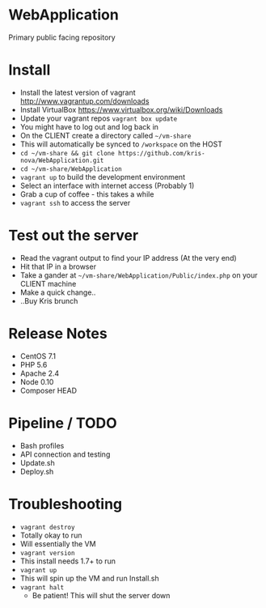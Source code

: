 # WebApplication
Primary public facing repository

Install
=====

 - Install the latest version of vagrant http://www.vagrantup.com/downloads
 - Install VirtualBox https://www.virtualbox.org/wiki/Downloads
 - Update your vagrant repos `vagrant box update`
 - You might have to log out and log back in
 - On the CLIENT create a directory called `~/vm-share` 
 - This will automatically be synced to `/workspace` on the HOST
 - `cd ~/vm-share && git clone https://github.com/kris-nova/WebApplication.git`
 - `cd ~/vm-share/WebApplication`
 - `vagrant up` to build the development environment
 - Select an interface with internet access (Probably 1)
 - Grab a cup of coffee - this takes a while
 - `vagrant ssh` to access the server
 
Test out the server
=====
 - Read the vagrant output to find your IP address (At the very end)
 - Hit that IP in a browser
 - Take a gander at `~/vm-share/WebApplication/Public/index.php` on your CLIENT machine
 - Make a quick change..
 - ..Buy Kris brunch

Release Notes
======
 - CentOS 7.1
 - PHP 5.6
 - Apache 2.4
 - Node 0.10
 - Composer HEAD
 
Pipeline / TODO
======
 - Bash profiles
 - API connection and testing
 - Update.sh
 - Deploy.sh

Troubleshooting
=====
 - `vagrant destroy` 
  - Totally okay to run 
  - Will essentially <nuke> the VM
 - `vagrant version`
  - This install needs 1.7+ to run
 - `vagrant up`
  - This will spin up the VM and run Install.sh
 - `vagrant halt`
  	- Be patient! This will shut the server down
